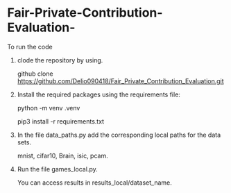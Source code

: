 # Fair-Private-Contribution-Evaluation-

To run the code

1. clode the repository by using.
   
   github clone https://github.com/Delio090418/Fair_Private_Contribution_Evaluation.git
   
2. Install the required packages using the requirements file:
   
   python -m venv .venv
   
   pip3 install -r requirements.txt
   
4. In the file data_paths.py add the corresponding local paths for the data sets.
   
   mnist, cifar10, Brain, isic, pcam.
   
5. Run the file games_local.py.
   
   You can access results in results_local/dataset_name.
